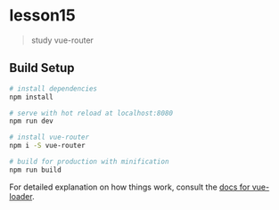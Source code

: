 # lesson15

> study vue-router

## Build Setup

``` bash
# install dependencies
npm install

# serve with hot reload at localhost:8080
npm run dev

# install vue-router
npm i -S vue-router

# build for production with minification
npm run build
```

For detailed explanation on how things work, consult the [docs for vue-loader](http://vuejs.github.io/vue-loader).
